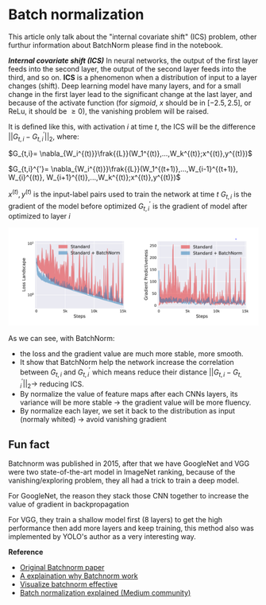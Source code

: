 # Batch normalization 

This article only talk about the "internal covariate shift" (ICS) problem, other furthur information about BatchNorm please find in the notebook.

***Internal covariate shift (ICS)*** 
In neural networks, the output of the first layer feeds into the second layer, the output of the second layer feeds into the third, and so on. **ICS** is a phenomenon when a distribution of input to a layer changes (shift). Deep learning model have many layers, and for a small change in the first layer lead to the significant change at the last layer, and because of the activate function (for $sigmoid$, $x$ should be in $[-2.5,2.5]$, or ReLu, it should be $\ge 0$), the vanishing problem will be raised. 

It is defined like this, with activation $i$ at time $t$, the ICS will be the difference $||G_{t,i}-G_{t,i}^{'}||_2$, where:

$G_{t,i}= \nabla_{W_i^{(t)}}\frak{{L}}(W_1^{(t)},...,W_k^{(t)};x^{(t)},y^{(t)})$

$G_{t,i}^{'}= \nabla_{W_i^{(t)}}\frak{{L}}(W_1^{(t+1)},...,W_{i-1}^{(t+1)}, W_{i}^{(t)}, W_{i+1}^{(t)},...,W_k^{(t)};x^{(t)},y^{(t)})$

$x^{(t)},y^{(t)}$ is the input-label pairs used to train the network at time $t$
$G_{t,i}$ is the gradient of the model before optimized
$G_{t,i}^{'}$ is the gradient of model after optimized to layer $i$

![image](.\\..\\image\\BatchNorm1.png)

As we can see, with BatchNorm:
* the loss and the gradient value are much more stable, more smooth.  
* It show that BatchNorm help the network increase the correlation between $G_{t,i}$ and $G_{t,i}^{'}$ which means reduce their distance $||G_{t,i}-G_{t,i}^{'}||_2 \rightarrow$ reducing ICS.
* By normalize the value of feature maps after each CNNs layers, its variance will be more stable $\rightarrow$ the gradient value will be more fluency.
* By normalize each layer, we set it back to the distribution as input (normaly whited) $\rightarrow$ avoid vanishing gradient


## Fun fact

Batchnorm was published in 2015, after that we have GoogleNet and VGG were two state-of-the-art model in ImageNet ranking, because of the vanishing/exploring problem, they all had a trick to train a deep model.

For GoogleNet, the reason they stack those CNN together to increase the value of gradient in backpropagation

For VGG, they train a shallow model first (8 layers) to get the high performance then add more layers and keep training, this method also was implemented by YOLO's author as a very interesting way.    

**Reference**
* [Original Batchnorm paper](https://arxiv.org/abs/1502.03167)
* [A explaination why Batchnorm work](https://arxiv.org/abs/1805.11604)
* [Visualize batchnorm effective](https://rohanvarma.me/Batch-Norm/)
* [Batch normalization explained (Medium community)](https://towardsdatascience.com/batch-normalization-the-greatest-breakthrough-in-deep-learning-77e64909d81d)